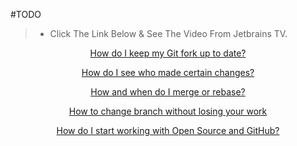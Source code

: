 
#TODO
> - Click The Link Below & See The Video From Jetbrains TV.
<td><p align="center">
<a href="https://www.youtube.com/watch?v=3_ElR-uPOhw">How do I keep my Git fork up to date?</a>
</p></td>

<td><p align="center">
<a href="https://www.youtube.com/watch?v=R8QW8s4Ibio">How do I see who made certain changes?</a>
</p></td>

<td><p align="center">
<a href="https://www.youtube.com/watch?v=Nftif2ynvdA">How and when do I merge or rebase?</a>
</p></td>

<td><p align="center">
<a href="https://www.youtube.com/watch?v=Zb8k8q8n8Ao">How to change branch without losing your work</a>
</p></td>

<td><p align="center">
<a href="https://www.youtube.com/watch?v=lyiBnyPPnG4">How do I start working with Open Source and GitHub?</a>
</p></td>
